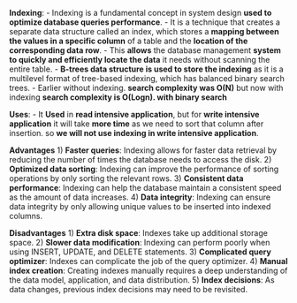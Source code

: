 **Indexing**:
    - Indexing is a fundamental concept in system design **used to optimize database queries performance**. 
    - It is a technique that creates a separate data structure called an index, which stores a **mapping between the values in a specific column** of a table and the **location of the corresponding data row**. 
    - This **allows** the database management **system to quickly and efficiently locate the data** it needs without scanning the entire table.
    - **B-trees data structure is used to store the indexing** as it is a multilevel format of tree-based indexing, which has balanced binary search trees.
    - Earlier without indexing. **search complexity was O(N)** but now with indexing **search complexity is O(Logn). with binary search**


**Uses**:
    - It **Used** in **read intensive application**, but for **write intensive application** it will take **more time** as we need to sort that column after insertion. so **we will not use indexing in write intensive application**.


**Advantages**
    1) **Faster queries**: Indexing allows for faster data retrieval by reducing the number of times the database needs to access the disk. 
    2) **Optimized data sorting**: Indexing can improve the performance of sorting operations by only sorting the relevant rows. 
    3) **Consistent data performance**: Indexing can help the database maintain a consistent speed as the amount of data increases. 
    4) **Data integrity**: Indexing can ensure data integrity by only allowing unique values to be inserted into indexed columns. 


**Disadvantages**
    1) **Extra disk space**: Indexes take up additional storage space. 
    2) **Slower data modification**: Indexing can perform poorly when using INSERT, UPDATE, and DELETE statements. 
    3) **Complicated query optimizer**: Indexes can complicate the job of the query optimizer. 
    4) **Manual index creation**: Creating indexes manually requires a deep understanding of the data model, application, and data distribution. 
    5) **Index decisions**: As data changes, previous index decisions may need to be revisited. 